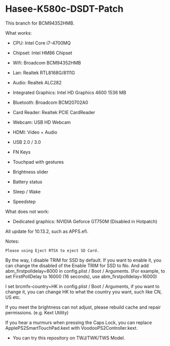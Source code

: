 # Hasee-K580c-DSDT-Patch

This branch for BCM94352HMB.

What works: 

+ CPU: Intel Core i7-4700MQ

+ Chipset: Intel HM86 Chipset

+ Wifi: Broadcom BCM94352HMB

+ Lan: Realtek RTL8168G/8111G

+ Audio: Realtek ALC282

+ Integrated Graphics: Intel HD Graphics 4600 1536 MB

+ Bluetooth: Broadcom BCM20702A0

+ Card Reader: Realtek PCIE CardReader

+ Webcam: USB HD Webcam

+ HDMI: Video + Audio

+ USB 2.0 / 3.0

+ FN Keys 

+ Touchpad with gestures

+ Brightness slider

+ Battery status

+ Sleep / Wake

+ Speedstep

What does not work:

- Dedicated graphics: NVIDIA Geforce GT750M (Disabled in Hotpatch)


All update for 10.13.2, such as APFS.efi.

Notes: 
	
	Please using Eject RTSX to eject SD Card.

By the way, I disable TRIM for SSD by default. If you want to enable it, you can change the disabled of the Enable TRIM for SSD to No. And add abm\_firstpolldelay=8000 in config.plist / Boot / Arguments. (For example, to set FirstPollDelay to 16000 (16 seconds), use abm_firstpolldelay=16000)

I set brcmfx-country=HK in config.plist / Boot / Arguments, if you want to change it, you can change HK to what the country you want, such like CN, US etc.

If you meet the brightness can not adjust, please rebuild cache and repair permissions. (e.g. Kext Utility)

If you hear a murmurs when pressing the Caps Lock, you can replace ApplePS2SmartTouchPad.kext with VoodooPS2Controller.kext.


+ You can try this repository on TWJ/TWK/TWS Model.